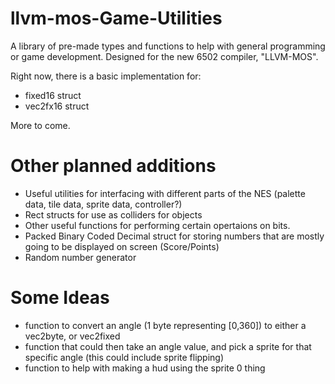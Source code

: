 # llvm-mos-Game-Utilities
A library of pre-made types and functions to help with general programming or game development. Designed for the new 6502 compiler, "LLVM-MOS".

Right now, there is a basic implementation for:
+ fixed16 struct
+ vec2fx16 struct

More to come.


# Other planned additions

* Useful utilities for interfacing with different parts of the NES (palette data, tile data, sprite data, controller?)
* Rect structs for use as colliders for objects
* Other useful functions for performing certain opertaions on bits.
* Packed Binary Coded Decimal struct for storing numbers that are mostly going to be displayed on screen (Score/Points)
* Random number generator

# Some Ideas

* function to convert an angle (1 byte representing [0,360]) to either a vec2byte, or vec2fixed
* function that could then take an angle value, and pick a sprite for that specific angle (this could include sprite flipping)
* function to help with making a hud using the sprite 0 thing
